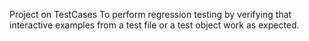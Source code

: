 Project on TestCases To perform regression testing by verifying that interactive examples from a test file or a test object work as expected.
